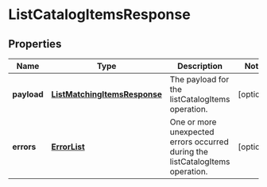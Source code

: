 
# ListCatalogItemsResponse

## Properties
Name | Type | Description | Notes
------------ | ------------- | ------------- | -------------
**payload** | [**ListMatchingItemsResponse**](ListMatchingItemsResponse.md) | The payload for the listCatalogItems operation. |  [optional]
**errors** | [**ErrorList**](../ErrorList.md) | One or more unexpected errors occurred during the listCatalogItems operation. |  [optional]



